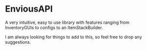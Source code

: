 # EnviousAPI

A very intuitive, easy to use library with features ranging from InventoryGUIs to configs to an ItemStackBuilder.

I am always looking for things to add to this, so feel free to drop any suggestions.
